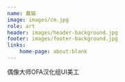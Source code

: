 ```yaml
---
name: 蠢猫
image: images/cm.jpg
role: art
header: images/header-background.jpg
footer: images/footer-background.jpg
links:
    home-page: about:blank
---
```


偶像大师OFA汉化组UI美工